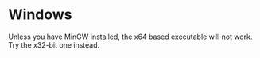 # Windows
Unless you have MinGW installed, the x64 based executable will not work. Try the x32-bit one instead.
